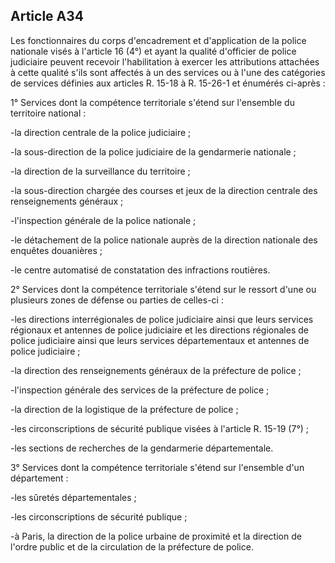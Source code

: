 Article A34
----
Les fonctionnaires du corps d'encadrement et d'application de la police
nationale visés à l'article 16 (4°) et ayant la qualité d'officier de police
judiciaire peuvent recevoir l'habilitation à exercer les attributions attachées
à cette qualité s'ils sont affectés à un des services ou à l'une des catégories
de services définies aux articles R. 15-18 à R. 15-26-1 et énumérés ci-après :

1° Services dont la compétence territoriale s'étend sur l'ensemble du territoire
national :

-la direction centrale de la police judiciaire ;

-la sous-direction de la police judiciaire de la gendarmerie nationale ;

-la direction de la surveillance du territoire ;

-la sous-direction chargée des courses et jeux de la direction centrale des
renseignements généraux ;

-l'inspection générale de la police nationale ;

-le détachement de la police nationale auprès de la direction nationale des
enquêtes douanières ;

-le centre automatisé de constatation des infractions routières.

2° Services dont la compétence territoriale s'étend sur le ressort d'une ou
plusieurs zones de défense ou parties de celles-ci :

-les directions interrégionales de police judiciaire ainsi que leurs services
régionaux et antennes de police judiciaire et les directions régionales de
police judiciaire ainsi que leurs services départementaux et antennes de police
judiciaire ;

-la direction des renseignements généraux de la préfecture de police ;

-l'inspection générale des services de la préfecture de police ;

-la direction de la logistique de la préfecture de police ;

-les circonscriptions de sécurité publique visées à l'article R. 15-19 (7°) ;

-les sections de recherches de la gendarmerie départementale.

3° Services dont la compétence territoriale s'étend sur l'ensemble d'un
département :

-les sûretés départementales ;

-les circonscriptions de sécurité publique ;

-à Paris, la direction de la police urbaine de proximité et la direction de
l'ordre public et de la circulation de la préfecture de police.
